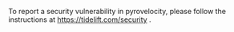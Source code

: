 To report a security vulnerability in pyrovelocity, please follow the instructions at https://tidelift.com/security .
